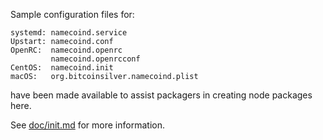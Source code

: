 Sample configuration files for:
```
systemd: namecoind.service
Upstart: namecoind.conf
OpenRC:  namecoind.openrc
         namecoind.openrcconf
CentOS:  namecoind.init
macOS:   org.bitcoinsilver.namecoind.plist
```
have been made available to assist packagers in creating node packages here.

See [doc/init.md](../../doc/init.md) for more information.
